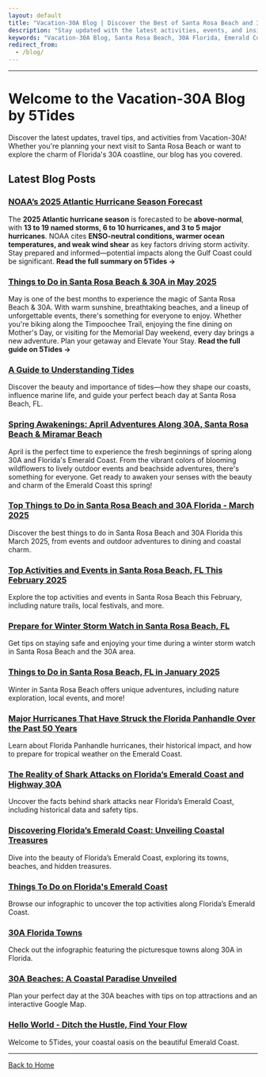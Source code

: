 ```yaml
---
layout: default
title: "Vacation-30A Blog | Discover the Best of Santa Rosa Beach and 30A"
description: "Stay updated with the latest activities, events, and insights from Vacation-30A. Explore Santa Rosa Beach and Florida's Emerald Coast through our engaging blog posts."
keywords: "Vacation-30A Blog, Santa Rosa Beach, 30A Florida, Emerald Coast, activities, events, travel tips, beach guide, 5Tides, what is happening this month in 30A FL"
redirect_from:
  - /blog/
---
```


---

# Welcome to the Vacation-30A Blog by 5Tides

Discover the latest updates, travel tips, and activities from Vacation-30A! Whether you're planning your next visit to Santa Rosa Beach or want to explore the charm of Florida's 30A coastline, our blog has you covered.

## **Latest Blog Posts**
### [NOAA’s 2025 Atlantic Hurricane Season Forecast](https://5tidesfl.com/noaas-2025-atlantic-hurricane-season-forecast/)
The **2025 Atlantic hurricane season** is forecasted to be **above-normal**, with **13 to 19 named storms, 6 to 10 hurricanes, and 3 to 5 major hurricanes**. NOAA cites **ENSO-neutral conditions, warmer ocean temperatures, and weak wind shear** as key factors driving storm activity. Stay prepared and informed—potential impacts along the Gulf Coast could be significant. **Read the full summary on 5Tides →**

### [Things to Do in Santa Rosa Beach & 30A in May 2025](https://5tidesfl.com/things-to-do-santa-rosa-beach-30a-may-2025/)
May is one of the best months to experience the magic of Santa Rosa Beach & 30A. With warm sunshine, breathtaking beaches, and a lineup of unforgettable events, there's something for everyone to enjoy. Whether you're biking along the Timpoochee Trail, enjoying the fine dining on Mother's Day, or visiting for the Memorial Day weekend, every day brings a new adventure. Plan your getaway and Elevate Your Stay. **Read the full guide on 5Tides →**

### [A Guide to Understanding Tides](https://5tidesfl.com/a-guide-to-understanding-tides/)
Discover the beauty and importance of tides—how they shape our coasts, influence marine life, and guide your perfect beach day at Santa Rosa Beach, FL.

### [Spring Awakenings: April Adventures Along 30A, Santa Rosa Beach & Miramar Beach](https://5tidesfl.com/spring-awakenings-april-adventures-along-30a-santa-rosa-beach-miramar-beach/)
April is the perfect time to experience the fresh beginnings of spring along 30A and Florida's Emerald Coast. From the vibrant colors of blooming wildflowers to lively outdoor events and beachside adventures, there's something for everyone. Get ready to awaken your senses with the beauty and charm of the Emerald Coast this spring!

### [Top Things to Do in Santa Rosa Beach and 30A Florida - March 2025](https://5tidesfl.com/top-things-to-do-santa-rosa-beach-30a-florida-march-2025-events/)
Discover the best things to do in Santa Rosa Beach and 30A Florida this March 2025, from events and outdoor adventures to dining and coastal charm.

### [Top Activities and Events in Santa Rosa Beach, FL This February 2025](https://5tidesfl.com/top-activities-events-santa-rosa-beach-february-2025/)
Explore the top activities and events in Santa Rosa Beach this February, including nature trails, local festivals, and more.

### [Prepare for Winter Storm Watch in Santa Rosa Beach, FL](https://5tidesfl.com/winter-storm-cold-weather-safety-tips/)
Get tips on staying safe and enjoying your time during a winter storm watch in Santa Rosa Beach and the 30A area.

### [Things to Do in Santa Rosa Beach, FL in January 2025](https://5tidesfl.com/things-to-do-in-santa-rosa-beach-fl-in-january-2025/)
Winter in Santa Rosa Beach offers unique adventures, including nature exploration, local events, and more!

### [Major Hurricanes That Have Struck the Florida Panhandle Over the Past 50 Years](https://5tidesfl.com/hurricanes-florida-panhandle-past-50-years/)
Learn about Florida Panhandle hurricanes, their historical impact, and how to prepare for tropical weather on the Emerald Coast.

### [The Reality of Shark Attacks on Florida’s Emerald Coast and Highway 30A](https://5tidesfl.com/reality-of-shark-attacks-floridas-emerald-coast/)
Uncover the facts behind shark attacks near Florida’s Emerald Coast, including historical data and safety tips.

### [Discovering Florida’s Emerald Coast: Unveiling Coastal Treasures](https://5tidesfl.com/discovering-floridas-emerald-coast-unveiling-coastal-treasures/)
Dive into the beauty of Florida’s Emerald Coast, exploring its towns, beaches, and hidden treasures.

### [Things To Do on Florida's Emerald Coast](https://5tidesfl.com/things-to-do-floridas-emerald-coast/)
Browse our infographic to uncover the top activities along Florida’s Emerald Coast.

### [30A Florida Towns](https://5tidesfl.com/30a-florida-towns-infographic/)
Check out the infographic featuring the picturesque towns along 30A in Florida.

### [30A Beaches: A Coastal Paradise Unveiled](https://5tidesfl.com/30a-beaches-a-coastal-paradise-unveiled/)
Plan your perfect day at the 30A beaches with tips on top attractions and an interactive Google Map.

### [Hello World - Ditch the Hustle, Find Your Flow](https://5tidesfl.com/hello-world/)
Welcome to 5Tides, your coastal oasis on the beautiful Emerald Coast.

---

[Back to Home](./)
